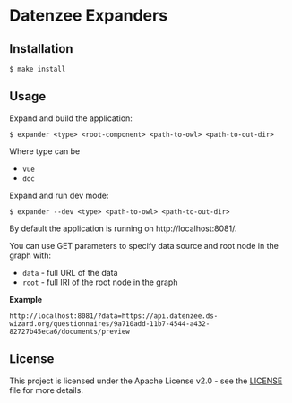 # Datenzee Expanders

## Installation

```
$ make install
```

## Usage

Expand and build the application:

```
$ expander <type> <root-component> <path-to-owl> <path-to-out-dir>
```

Where type can be

- `vue`
- `doc`

Expand and run dev mode:

```
$ expander --dev <type> <path-to-owl> <path-to-out-dir>
```

By default the application is running on http://localhost:8081/.

You can use GET parameters to specify data source and root node in the graph with:

- `data` - full URL of the data
- `root` - full IRI of the root node in the graph

**Example**
```
http://localhost:8081/?data=https://api.datenzee.ds-wizard.org/questionnaires/9a710add-11b7-4544-a432-82727b45eca6/documents/preview
```

## License

This project is licensed under the Apache License v2.0 - see the [LICENSE](LICENSE) file for more details.
